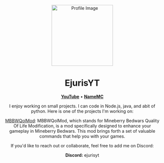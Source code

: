 <p align="center">
  <a href="https://github.com/ejurisyy">
    <img src="https://cdn.discordapp.com/attachments/1156198052185509888/1156545406847680552/Untitled.jpg?ex=65155c58&is=65140ad8&hm=6cb2dae829581ac34edf9949abad1a319c058f16bcfee83010d780cc08b18cde" alt="Profile Image" width="200" height="200">
  </a>
</p>

<h1 align="center">EjurisYT</h1>

<p align="center">
  <strong><a href="https://youtube.com/EjurisYT">YouTube</a></strong> •
  <strong><a href="https://namemc.com/profile/de22f9a76f71466480e7673a4e4066e0">NameMC</a></strong>
</p>

<p align="center">I enjoy working on small projects. I can code in Node.js, java, and abit of python. Here is one of the projects I'm working on:</p>

<p align="center">
  <a href="https://github.com/EjurisYY/MBBWQolMod">MBBWQolMod</a>: MBBWQolMod, which stands for Mineberry Bedwars Quality Of Life Modification, is a mod specifically designed to enhance your gameplay in Mineberry Bedwars. This mod brings forth a set of valuable commands that help you with your games.
</p>

<p align="center">If you'd like to reach out or collaborate, feel free to add me on Discord:</p>

<p align="center">
  <strong>Discord:</strong> ejurisyt
</p>
